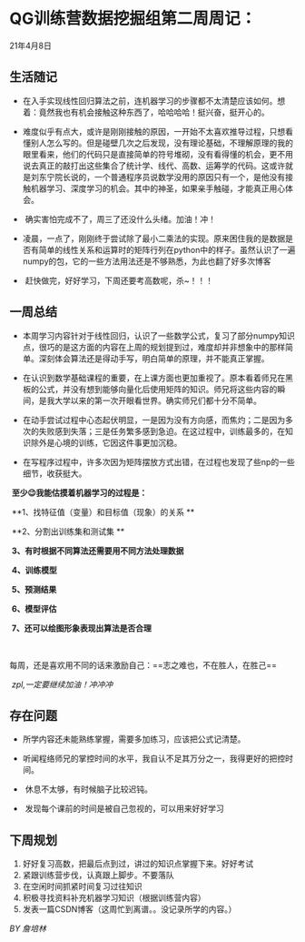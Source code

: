 # QG训练营数据挖掘组第二周周记：
21年4月8日

## 生活随记

-   ​		在入手实现线性回归算法之前，连机器学习的步骤都不太清楚应该如何。想着：竟然我也有机会接触这种东西了，哈哈哈哈！挺兴奋，挺开心的。

-   ​		难度似乎有点大，或许是刚刚接触的原因，一开始不太喜欢推导过程，只想看懂别人怎么写的。但是碰壁几次之后发现，没有理论基础，不理解原理的我的眼里看来，他们的代码只是直接简单的符号堆砌，没有看得懂的机会，更不用说去真正的敲打出这些集合了统计学、线代、高数、运筹学的代码。这或许就是刘东宁院长说的，一个普通程序员说数学没用的原因只有一个，是他没有接触机器学习、深度学习的机会。其中的神圣，如果亲手触碰，才能真正用心体会。

-   ​		确实害怕完成不了，周三了还没什么头绪。加油！冲！

-   ​		凌晨，一点了，刚刚终于尝试除了最小二乘法的实现。原来困住我的是数据是否有简单的线性关系和运算时的矩阵行列在python中的样子。虽然认识了一遍numpy的包，它的一些方法用法还是不够熟悉，为此也翻了好多次博客

-   ​		赶快做完，好好学习，下周还要考高数呢，杀~！！！


## 一周总结

-   ​		本周学习内容针对于线性回归，认识了一些数学公式，复习了部分numpy知识点，很巧的是这方面的内容在上周的规划提到过，难度却并非想象中的那样简单。深刻体会算法还是得动手写，明白简单的原理，并不能真正掌握。

-   ​		在认识到数学基础课程的重要，在上课方面也更加重视了。原本看着师兄在黑板的公式，并没有想到能够向量化后使用矩阵的知识。师兄将这些内容的瞬间，是我大学以来的第一次开眼看世界。确实师兄们都十分不简单。

-   ​		在动手尝试过程中心态起伏明显，一是因为没有方向感，而焦灼；二是因为多次的失败感到失落；三是任务繁多感到急迫。在这过程中，训练最多的，在知识除外是心境的训练，它因这件事更加沉稳。

-   ​		在写程序过程中，许多次因为矩阵摆放方式出错，在过程也发现了些np的一些细节，收获挺大。

​		**至少:wink:我能估摸着机器学习的过程是：**

​	 	**1、找特征值（变量）和目标值（现象）的关系 **

​	     **2、分割出训练集和测试集  **

​	     **3、有时根据不同算法还需要用不同方法处理数据**

​		 **4、训练模型**

​		 **5、预测结果**

​		 **6、模型评估**

​	     **7、还可以绘图形象表现出算法是否合理**

​					

​		每周，还是喜欢用不同的话来激励自己：==志之难也，不在胜人，在胜己==              

​		*zpl,一定要继续加油！冲冲冲*

## 存在问题

-   ​		所学内容还未能熟练掌握，需要多加练习，应该把公式记清楚。

-   ​		听闻程络师兄的掌控时间的水平，我自认不足其万分之一，我得更好的把控时间。

-   ​		休息不太够，有时候脑子比较迟钝。

-   ​		发现每个课前的时间是被自己忽视的，可以用来好好学习

## 下周规划

1.  好好复习高数，把最后点到过，讲过的知识点掌握下来。好好考试
2.  紧跟训练营步伐，认真跟上脚步。不要落队
3.  在空闲时间抓紧时间复习过往知识
4.  积极寻找资料补充机器学习知识（根据训练营内容）
5.  发表一篇CSDN博客（这周忙到离谱。。没记录所学的内容。）



*BY    詹培林*
